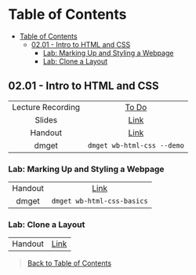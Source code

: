 # Table of Contents

- [Table of Contents](#table-of-contents)
  - [02.01 - Intro to HTML and CSS](#0201---intro-to-html-and-css)
    - [Lab: Marking Up and Styling a Webpage](#lab-marking-up-and-styling-a-webpage)
    - [Lab: Clone a Layout](#lab-clone-a-layout)

## 02.01 - Intro to HTML and CSS

|  |  |
| :---: | :---: |
| Lecture Recording | [To Do]() |
| Slides | [Link](https://ed.devmountain.com/materials/ogptlh2/slides/wb-html-css/) |
| Handout | [Link](https://ed.devmountain.com/materials/ogptlh2/lectures/wb-html-css/) |
| dmget | `dmget wb-html-css --demo` |

### Lab: Marking Up and Styling a Webpage

|  |  |
| :---: | :---: |
| Handout | [Link](https://ed.devmountain.com/materials/ogptlh2/exercises/wb-html-css-basics/) |
| dmget | `dmget wb-html-css-basics` |

### Lab: Clone a Layout

|  |  |
| :---: | :---: |
| Handout | [Link](https://ed.devmountain.com/materials/ogptlh2/exercises/wb-layout/) |

> [Back to Table of Contents](#table-of-contents)
